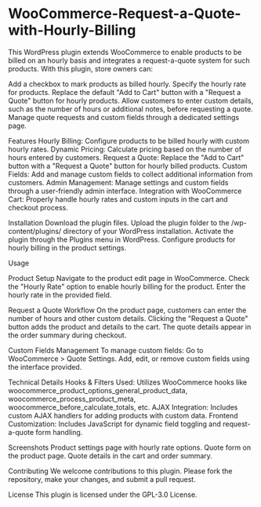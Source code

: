 # WooCommerce-Request-a-Quote-with-Hourly-Billing
This WordPress plugin extends WooCommerce to enable products to be billed on an hourly basis and integrates a request-a-quote system for such products. With this plugin, store owners can:

Add a checkbox to mark products as billed hourly.
Specify the hourly rate for products.
Replace the default "Add to Cart" button with a "Request a Quote" button for hourly products.
Allow customers to enter custom details, such as the number of hours or additional notes, before requesting a quote.
Manage quote requests and custom fields through a dedicated settings page.

Features
Hourly Billing: Configure products to be billed hourly with custom hourly rates.
Dynamic Pricing: Calculate pricing based on the number of hours entered by customers.
Request a Quote: Replace the "Add to Cart" button with a "Request a Quote" button for hourly billed products.
Custom Fields: Add and manage custom fields to collect additional information from customers.
Admin Management: Manage settings and custom fields through a user-friendly admin interface.
Integration with WooCommerce Cart: Properly handle hourly rates and custom inputs in the cart and checkout process.

Installation
Download the plugin files.
Upload the plugin folder to the /wp-content/plugins/ directory of your WordPress installation.
Activate the plugin through the Plugins menu in WordPress.
Configure products for hourly billing in the product settings.

Usage

Product Setup
Navigate to the product edit page in WooCommerce.
Check the "Hourly Rate" option to enable hourly billing for the product.
Enter the hourly rate in the provided field.

Request a Quote Workflow
On the product page, customers can enter the number of hours and other custom details.
Clicking the "Request a Quote" button adds the product and details to the cart.
The quote details appear in the order summary during checkout.

Custom Fields Management
To manage custom fields:
Go to WooCommerce > Quote Settings.
Add, edit, or remove custom fields using the interface provided.

Technical Details
Hooks & Filters Used: Utilizes WooCommerce hooks like woocommerce_product_options_general_product_data, woocommerce_process_product_meta, woocommerce_before_calculate_totals, etc.
AJAX Integration: Includes custom AJAX handlers for adding products with custom data.
Frontend Customization: Includes JavaScript for dynamic field toggling and request-a-quote form handling.

Screenshots
Product settings page with hourly rate options.
Quote form on the product page.
Quote details in the cart and order summary.

Contributing
We welcome contributions to this plugin. Please fork the repository, make your changes, and submit a pull request.

License
This plugin is licensed under the GPL-3.0 License.
